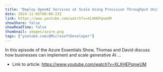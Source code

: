 ```yaml
---
title: "Deploy OpenAI Services at Scale Using Provision Throughput Units"
date: 2024-11-05T08:00:23Z
link: https://www.youtube.com/watch?v=XLXHEPqnwUM
showShare: false
showReadTime: false
thumbnail: images/azure.png
tags: ["youtube.com/@MicrosoftDeveloper"]
---
```

In this episode of the Azure Essentials Show, Thomas and David discuss how businesses can implement and scale generative AI ...

- Link to article: https://www.youtube.com/watch?v=XLXHEPqnwUM